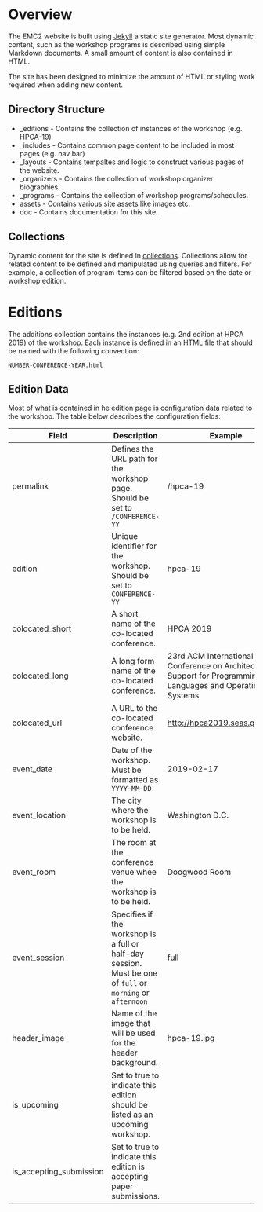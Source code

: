 # Overview

The EMC2 website is built using [Jekyll](https://jekyllrb.com/) a static site generator.
Most dynamic content, such as the workshop programs is described using simple Markdown
documents. A small amount of content is also contained in HTML.

The site has been designed to minimize the amount of HTML or styling work required when
adding new content.

## Directory Structure
* _editions - Contains the collection of instances of the workshop (e.g. HPCA-19)
* _includes - Contains common page content to be included in most pages (e.g. nav bar)
* _layouts - Contains tempaltes and logic to construct various pages of the website.
* _organizers - Contains the collection of workshop organizer biographies.
* _programs - Contains the collection of workshop programs/schedules.
* assets - Contains various site assets like images etc.
* doc - Contains documentation for this site.

## Collections

Dynamic content for the site is defined in [collections](https://jekyllrb.com/docs/collections/).
Collections allow for related content to be defined and manipulated using queries and filters.
For example, a collection of program items can be filtered based on the date or workshop edition.

# Editions

The additions collection contains the instances (e.g. 2nd edition at HPCA 2019) of the workshop.
Each instance is defined in an HTML file that should be named with the following convention:

`NUMBER-CONFERENCE-YEAR.html`

## Edition Data

Most of what is contained in he edition page is configuration data related to the workshop.
The table below describes the configuration fields:

| Field                   | Description                                                                                                | Example                                                                                                    |
|-------------------------|------------------------------------------------------------------------------------------------------------|------------------------------------------------------------------------------------------------------------|
| permalink               | Defines the URL path for the workshop page. Should be set to `/CONFERENCE-YY`                              | /hpca-19                                                                                                   |
| edition                 | Unique identifier for the workshop. Should be set to `CONFERENCE-YY`                                       | hpca-19                                                                                                    |
| colocated_short         | A short name of the co-located conference.                                                                 | HPCA 2019                                                                                                  |
| colocated_long          | A long form name of the co-located conference.                                                             | 23rd ACM International Conference on Architectural Support for Programming Languages and Operating Systems |
| colocated_url           | A URL to the co-located conference website.                                                                | http://hpca2019.seas.gwu.edu/                                                                              |
| event_date              | Date of the workshop. Must be formatted as `YYYY-MM-DD`                                                    | 2019-02-17                                                                                                 |
| event_location          | The city where the workshop is to be held.                                                                 | Washington D.C.                                                                                            |
| event_room              | The room at the conference venue whee the workshop is to be held.                                          | Doogwood Room                                                                                              |
| event_session           | Specifies if the workshop is a full or half-day session. Must be one of `full` or `morning` or `afternoon` | full                                                                                                       |
| header_image            | Name of the image that will be used for the header background.                                             | hpca-19.jpg                                                                                                |
| is_upcoming             | Set to true to indicate this edition should be listed as an upcoming workshop.                             |                                                                                                            |
| is_accepting_submission | Set to true to indicate this edition is accepting paper submissions.                                       |                                                                                                            |